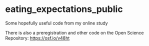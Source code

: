# eating_expectations_public
Some hopefully useful code from my online study

There is also a preregistration and other code on the Open Science Repository: https://osf.io/v48ht 
